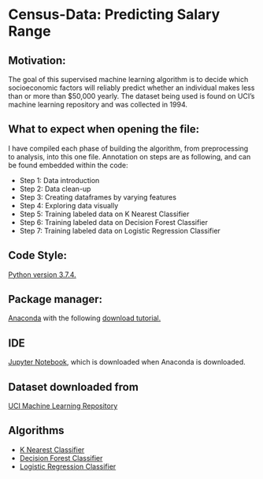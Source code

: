 # Census-Data: Predicting Salary Range

## Motivation:
The goal of this supervised machine learning algorithm is to decide which socioeconomic factors will reliably predict whether an individual makes less than or more than $50,000 yearly. The dataset being used is found on UCI’s machine learning repository and was collected in 1994.

## What to expect when opening the file:
I have compiled each phase of building the algorithm, from preprocessing to analysis, into this one file. Annotation on steps are as following, and can be found embedded within the code:

 <ul style="list-style-type:disc">
         <li>Step 1: Data introduction</li>
         <li>Step 2: Data clean-up</li>
         <li>Step 3: Creating dataframes by varying features</li>
         <li>Step 4: Exploring data visually</li>
         <li>Step 5: Training labeled data on K Nearest Classifier</li>
         <li>Step 6: Training labeled data on Decision Forest Classifier</li>
         <li>Step 7: Training labeled data on Logistic Regression Classifier</li>
      </ul>
      
## Code Style:
<a href="https://docs.python.org/3.7/contents.html">Python version 3.7.4.</a>

## Package manager:
<a href="https://repo.anaconda.com/">Anaconda</a> with the following <a href="https://www.youtube.com/watch?v=5mDYijMfSzs&t=255s">download tutorial.</a>

## IDE
<a href="https://jupyter.org/about">Jupyter Notebook</a>, which is downloaded when Anaconda is downloaded.

## Dataset downloaded from
<a href="https://archive.ics.uci.edu/ml/datasets/census+income">UCI Machine Learning Repository</a>

## Algorithms
 <ul style="list-style-type:disc">
         <li><a href="https://en.wikipedia.org/wiki/K-nearest_neighbors_algorithm">K Nearest Classifier</a></li>
         <li><a href="https://en.wikipedia.org/wiki/Random_forest">Decision Forest Classifier</a></li>
         <li><a href="https://en.wikipedia.org/wiki/Logistic_regression">Logistic Regression Classifier</a></li>
      </ul>
      
